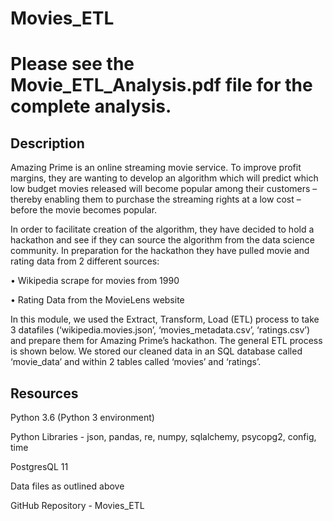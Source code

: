 # Movies_ETL

# Please see the Movie_ETL_Analysis.pdf file for the complete analysis. 

## Description

Amazing Prime is an online streaming movie service. To improve profit margins, they are wanting to develop an algorithm which
will predict which low budget movies released will become popular among their customers – thereby enabling them to purchase
the streaming rights at a low cost – before the movie becomes popular.

In order to facilitate creation of the algorithm, they have decided to hold a hackathon and see if they can source the algorithm
from the data science community. In preparation for the hackathon they have pulled movie and rating data from 2 different sources: 

•	Wikipedia scrape for movies from 1990

•	Rating Data from the MovieLens website

In this module, we used the Extract, Transform, Load (ETL) process to take 3 datafiles (‘wikipedia.movies.json’, ‘movies_metadata.csv’,
‘ratings.csv’) and prepare them for Amazing Prime’s hackathon. The general ETL process is shown below. We stored our cleaned data in an
SQL database called ‘movie_data’ and within 2 tables called ‘movies’ and ‘ratings’. 

## Resources

Python 3.6 (Python 3 environment)

Python Libraries - json, pandas, re, numpy, sqlalchemy, psycopg2, config, time

PostgresQL 11

Data files as outlined above

GitHub Repository - Movies_ETL 
